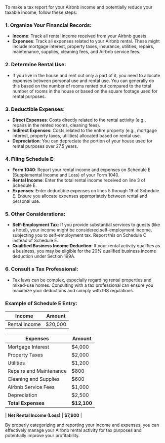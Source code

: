 To make a tax report for your Airbnb income and potentially reduce your taxable income, follow these steps:

### 1. **Organize Your Financial Records:**
   - **Income**: Track all rental income received from your Airbnb guests.
   - **Expenses**: Track all expenses related to your Airbnb rental. These might include mortgage interest, property taxes, insurance, utilities, repairs, maintenance, supplies, cleaning fees, and Airbnb service fees.

### 2. **Determine Rental Use:**
   - If you live in the house and rent out only a part of it, you need to allocate expenses between personal use and rental use. You can generally do this based on the number of rooms rented out compared to the total number of rooms in the house or based on the square footage used for rental purposes.

### 3. **Deductible Expenses:**
   - **Direct Expenses**: Costs directly related to the rental activity (e.g., repairs in the rented rooms, cleaning fees).
   - **Indirect Expenses**: Costs related to the entire property (e.g., mortgage interest, property taxes, utilities) allocated based on rental use.
   - **Depreciation**: You can depreciate the portion of your house used for rental purposes over 27.5 years.

### 4. **Filing Schedule E:**
   - **Form 1040**: Report your rental income and expenses on Schedule E (Supplemental Income and Loss) of your Form 1040.
   - **Rental Income**: Enter the total rental income received on line 3 of Schedule E.
   - **Expenses**: Enter deductible expenses on lines 5 through 19 of Schedule E. Ensure you allocate expenses appropriately between rental and personal use.

### 5. **Other Considerations:**
   - **Self-Employment Tax**: If you provide substantial services to guests (like a hotel), your income might be considered self-employment income, subjecting you to self-employment tax. Report this on Schedule C instead of Schedule E.
   - **Qualified Business Income Deduction**: If your rental activity qualifies as a business, you may be eligible for the 20% qualified business income deduction under Section 199A.

### 6. **Consult a Tax Professional:**
   - Tax laws can be complex, especially regarding rental properties and mixed-use homes. Consulting with a tax professional can ensure you maximize your deductions and comply with IRS regulations.

### Example of Schedule E Entry:

| **Income**        | **Amount**    |
|-------------------|---------------|
| Rental Income     | $20,000       |

| **Expenses**                  | **Amount**     |
|-------------------------------|----------------|
| Mortgage Interest             | $4,000         |
| Property Taxes                | $2,000         |
| Utilities                     | $1,200         |
| Repairs and Maintenance       | $800           |
| Cleaning and Supplies         | $600           |
| Airbnb Service Fees           | $1,000         |
| Depreciation                  | $2,500         |
| **Total Expenses**            | **$12,100**    |

| **Net Rental Income (Loss)**  | **$7,900**     |

By properly categorizing and reporting your income and expenses, you can effectively manage your Airbnb rental activity for tax purposes and potentially improve your profitability.
